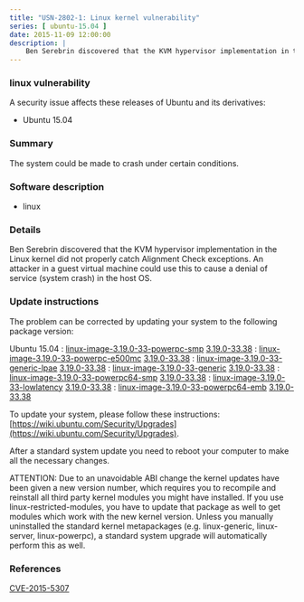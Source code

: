```yaml
---
title: "USN-2802-1: Linux kernel vulnerability"
series: [ ubuntu-15.04 ]
date: 2015-11-09 12:00:00
description: |
    Ben Serebrin discovered that the KVM hypervisor implementation in the Linux kernel did not properly catch Alignment Check exceptions. An attacker in a guest virtual machine could use this to cause a denial of service (system crash) in the host OS. 
--- 
```

 
### linux vulnerability

A security issue affects these releases of Ubuntu and its derivatives:

* Ubuntu 15.04

### Summary

The system could be made to crash under certain conditions. 

### Software description

* linux 

### Details

Ben Serebrin discovered that the KVM hypervisor implementation in the Linux kernel did not properly catch Alignment Check exceptions. An attacker in a guest virtual machine could use this to cause a denial of service (system crash) in the host OS. 

### Update instructions

The problem can be corrected by updating your system to the following package version:

Ubuntu 15.04
 : [linux-image-3.19.0-33-powerpc-smp](https://launchpad.net/ubuntu/+source/linux) <span> [3.19.0-33.38](https://launchpad.net/ubuntu/+source/linux/3.19.0-33.38) </span> 
 : [linux-image-3.19.0-33-powerpc-e500mc](https://launchpad.net/ubuntu/+source/linux) <span> [3.19.0-33.38](https://launchpad.net/ubuntu/+source/linux/3.19.0-33.38) </span> 
 : [linux-image-3.19.0-33-generic-lpae](https://launchpad.net/ubuntu/+source/linux) <span> [3.19.0-33.38](https://launchpad.net/ubuntu/+source/linux/3.19.0-33.38) </span> 
 : [linux-image-3.19.0-33-generic](https://launchpad.net/ubuntu/+source/linux) <span> [3.19.0-33.38](https://launchpad.net/ubuntu/+source/linux/3.19.0-33.38) </span> 
 : [linux-image-3.19.0-33-powerpc64-smp](https://launchpad.net/ubuntu/+source/linux) <span> [3.19.0-33.38](https://launchpad.net/ubuntu/+source/linux/3.19.0-33.38) </span> 
 : [linux-image-3.19.0-33-lowlatency](https://launchpad.net/ubuntu/+source/linux) <span> [3.19.0-33.38](https://launchpad.net/ubuntu/+source/linux/3.19.0-33.38) </span> 
 : [linux-image-3.19.0-33-powerpc64-emb](https://launchpad.net/ubuntu/+source/linux) <span> [3.19.0-33.38](https://launchpad.net/ubuntu/+source/linux/3.19.0-33.38) </span> 

To update your system, please follow these instructions: [https://wiki.ubuntu.com/Security/Upgrades](https://wiki.ubuntu.com/Security/Upgrades).

After a standard system update you need to reboot your computer to make all the necessary changes.

ATTENTION: Due to an unavoidable ABI change the kernel updates have been given a new version number, which requires you to recompile and reinstall all third party kernel modules you might have installed. If you use linux-restricted-modules, you have to update that package as well to get modules which work with the new kernel version. Unless you manually uninstalled the standard kernel metapackages (e.g. linux-generic, linux-server, linux-powerpc), a standard system upgrade will automatically perform this as well. 

### References

 [CVE-2015-5307](http://people.ubuntu.com/~ubuntu-security/cve/CVE-2015-5307)
 
